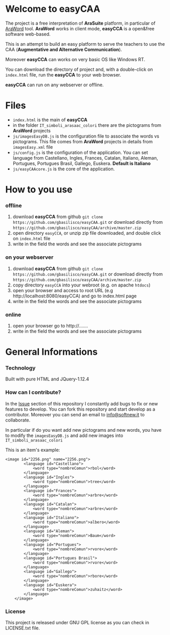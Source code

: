 # Welcome to easyCAA

The project is a free interpretation of **AraSuite** platform, in particular of [AraWord](http://sourceforge.net/projects/araword/files/?source=navbar) tool. **AraWord** works in client mode, **easyCCA** is a open&free software web-based. 

This is an attempt to build an easy platform to serve the teachers to use the CAA (**Augmentative and Alternative Communication**).

Moreover **easyCCA** can works on very basic OS like Windows RT. 

You can download the directory of project and, with a double-click on `index.html` file, run the **easyCCA** to your web browser.

**easyCCA** can run on any webserver or offline.

# Files

 - `index.html` is the main of **easyCCA**
 - in the folder `IT_simboli_arasaac_colori` there are the pictograms from **AraWord** projects
 - `js/imagesEasyDB.js` is the configuration file to associate the words vs pictograms. This file comes from **AraWord** projects in details from `imagesEasy.xml` file
 - `js/config.js` is the configuration of the application. You can set language from Castellano, Ingles, Frances, Catalan, Italiano, Aleman, Portugues, Portugues Brasil, Gallego, Euskera. **Default is Italiano**
 - `js/easyCAAcore.js` is the core of the application.

# How to you use

### offline

 1. download **easyCCA** from github
     `git clone https://github.com/gbasilisco/easyCAA.git` or download  directly from `https://github.com/gbasilisco/easyCAA/archive/master.zip`
 2. open directory `easyCCA`, or unzip zip file downloaded, and double click on `index.html` file 
 3. write in the field the words and see the associate pictograms

### on your webserver

 1. download **easyCCA** from github
     `git clone https://github.com/gbasilisco/easyCAA.git` or download  directly from `https://github.com/gbasilisco/easyCAA/archive/master.zip`
 2. copy directory `easyCCA` into your webroot (e.g. on apache `htdocs`)
 3. open your browser and access to root URL (e.g http://localhost:8080/easyCCA) and go to index.html page
 4. write in the field the words and see the associate pictograms
 
### online

 1. open your browser go to http://.......
 2. write in the field the words and see the associate pictograms

# General Informations

### Technology

Built with pure HTML and JQuery-1.12.4

### How can I contribute?

In the  [Issue](https://github.com/gbasilisco/easyCAA/issues)  section of this repository I constantly add bugs to fix or new features to develop. You can fork this repository and start develop as a contributor.
Moreover you can send an email to info@softnew.it to collaborate.

In particular if do you want add new pictograms and new words, you have to modify the `imagesEasyDB.js` and add new images into `IT_simboli_arasaac_colori`

This is an item's example:

    <image id="2256.png" name="2256.png">
            <language id="Castellano">
                <word type="nombreComun">rbol</word>
            </language>
            <language id="Ingles">
                <word type="nombreComun">tree</word>
            </language>
            <language id="Frances">
                <word type="nombreComun">arbre</word>
            </language>
            <language id="Catalan">
                <word type="nombreComun">arbre</word>
            </language>
            <language id="Italiano">
                <word type="nombreComun">albero</word>
            </language>
            <language id="Aleman">
                <word type="nombreComun">Baum</word>
            </language>
            <language id="Portugues">
                <word type="nombreComun">rvore</word>
            </language>
            <language id="Portugues Brasil">
                <word type="nombreComun">rvore</word>
            </language>
            <language id="Gallego">
                <word type="nombreComun">rbore</word>
            </language>
            <language id="Euskera">
                <word type="nombreComun">zuhaitz</word>
            </language>
        </image>

### License

This project is released under GNU GPL license as you can check in LICENSE.txt file.